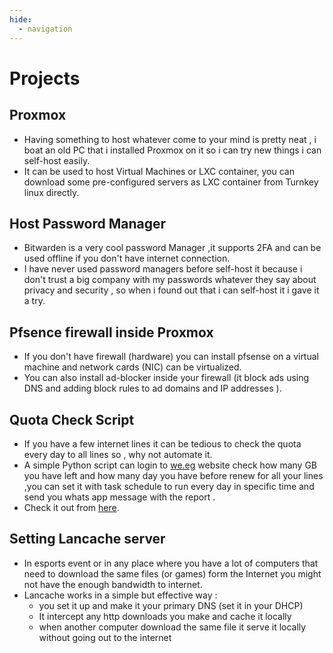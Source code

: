 ```yaml
---
hide:
  - navigation
---
```


# Projects

## Proxmox

- Having something to host whatever come to your mind is pretty neat , i boat an old PC that i installed Proxmox on it so i can try new things i can self-host easily.
- It can be used to host Virtual Machines or LXC container, you can download some pre-configured servers as LXC container from Turnkey linux directly.

## Host Password Manager

- Bitwarden is a very cool password Manager ,it supports 2FA and can be used offline if you don't have internet connection.
- I have never used password managers before self-host it because i don't trust a big company with my passwords whatever they say about privacy and security , so when i found out that i can self-host it i gave it a try.
## Pfsence firewall inside Proxmox

- If you don't have firewall (hardware) you can install pfsense on a virtual machine and network cards (NIC) can be virtualized.
- You can also install ad-blocker inside your firewall (it block ads using DNS and adding block rules to ad domains and IP addresses ).
## Quota Check Script

- If you have a few internet lines it can be tedious to check the quota every day to all lines so , why not automate it.
- A simple Python script can login to [we.eg](https://we.eg) website check how many GB you have left and how many day you have before renew for all your lines ,you can set it with task schedule to run every day in specific time and send you whats app message with the report .
- Check it out from [here](https://github.com/AbanoubEhab/we_qouta_checker_Egypt).
## Setting Lancache server

- In esports event or in any place where you have a lot of computers that need to download the same files (or games) form the Internet you might not have the enough bandwidth to internet.
- Lancache works in a simple but effective way :
	- you set it up and make it your primary DNS (set it in your DHCP)
	- It intercept any http downloads you make and cache it locally
	- when another computer download the same file it serve it locally without going out to the internet
